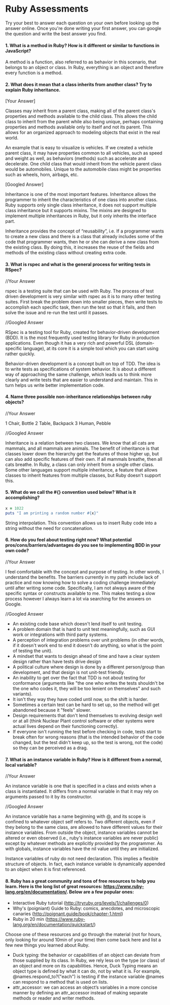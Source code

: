 # Ruby Assessments

Try your best to answer each question on your own before looking up the answer online. Once you're done writing your first answer, you can google the question and write the best answer you find.


#### 1. What is a method in Ruby? How is it different or similar to functions in JavaScript?

A method is a function, also referred to as behavior in this scenario, that belongs to an object or class. In Ruby, everything is an object and therefore every function is a method.

#### 2. What does it mean that a class inherits from another class? Try to explain Ruby inheritance. 


[Your Answer]

Classes may inherit from a parent class, making all of the parent class's properties and methods available to the child class. This allows the child class to inherit from the parent while also being unique, perhaps containing properties and methods available only to itself and not its parent. This allows for an organized approach to modeling objects that exist in the real world.

An example that is easy to visualize is vehicles. If we created a vehicle parent class, it may have properties common to all vehicles, such as speed and weight as well, as behaviors (methods) such as accelerate and decelerate. One child class that would inherit from the vehicle parent class would be automobiles. Unique to the automobile class might be properties such as wheels, horn, airbags, etc.

[Googled Answer]

Inheritance is one of the most important features. Inheritance allows the programmer to inherit the characteristics of one class into another class. Ruby supports only single class inheritance, it does not support multiple class inheritance but it supports mixins. The mixins are designed to implement multiple inheritances in Ruby, but it only inherits the interface part.

Inheritance provides the concept of “reusability”, i.e. If a programmer wants to create a new class and there is a class that already includes some of the code that programmer wants, then he or she can derive a new class from the existing class. By doing this, it increases the reuse of the fields and methods of the existing class without creating extra code.

#### 3. What is rspec and what is the general process for writing tests in RSpec?

//Your Answer

rspec is a testing suite that can be used with Ruby. The process of test driven development is very similar with rspec as it is to many other testing suites. First break the problem down into smaller pieces, then write tests to accomplish each specific task, then run the test so that it fails, and then solve the issue and re-run the test until it passes.

//Googled Answer

RSpec is a testing tool for Ruby, created for behavior-driven development (BDD). It is the most frequently used testing library for Ruby in production applications. Even though it has a very rich and powerful DSL (domain-specific language), at its core it is a simple tool which you can start using rather quickly.

Behavior-driven development is a concept built on top of TDD. The idea is to write tests as specifications of system behavior. It is about a different way of approaching the same challenge, which leads us to think more clearly and write tests that are easier to understand and maintain. This in turn helps us write better implementation code.

#### 4. Name three possible non-inheritance relationships between ruby objects? 

//Your Answer

  1 Chair, Bottle
  2 Table, Backpack
  3 Human, Pebble

//Googled Answer

Inheritance is a relation between two classes. We know that all cats are mammals, and all mammals are animals. The benefit of inheritance is that classes lower down the hierarchy get the features of those higher up, but can also add specific features of their own. If all mammals breathe, then all cats breathe. In Ruby, a class can only inherit from a single other class. Some other languages support multiple inheritance, a feature that allows classes to inherit features from multiple classes, but Ruby doesn't support this.

#### 5. What do we call the #{} convention used below? What is it accomplishing?

```ruby
x = 1022
puts "I am printing a random number #{x}"
```

String interpolation. This convention allows us to insert Ruby code into a string without the need for concatenation.

#### 6. How do you feel about testing right now? What potential pros/cons/barriers/advantages do you see to implementing BDD in your own code?

//Your Answer

I feel comfortable with the concept and purpose of testing. In other words, I understand the benefits. The barriers currently in my path include lack of practice and now knowing how to solve a coding challenge immediately until after writing some code. Specifically, I am not always aware of the specific syntax or constructs available to me. This makes testing a slow process however I always learn a lot via searching for the answers on Google.

//Googled Answer
 - An existing code base which doesn't lend itself to unit testing.
 - A problem domain that is hard to unit test meaningfully, such as GUI work or integrations with third party systems.
 - A perception of integration problems over unit problems (in other words, if it doesn't work end to end it doesn't do anything, so what is the point of testing the unit).
 - A mindset that wants to design ahead of time and have a clear system design rather than have tests drive design
 - A political culture where design is done by a different person/group than development, and that design is not unit-test friendly.
 - An inability to get over the fact that TDD is not about testing for conformance (arguments like "the one who writes the tests shouldn't be the one who codes it, they will be too lenient on themselves" and such variants).
 - It isn't they way they have coded until now, so the shift is harder.
 - Sometimes a certain test can be hard to set up, so the method will get abandoned because it "feels" slower.
 - Design requirements that don't lend themselves to evolving design well or at all (think Nuclear Plant control software or other systems were actual lives depend on their functioning correctly).
 - If everyone isn't running the test before checking in code, tests start to break often for wrong reasons (that is the intended behavior of the code changed, but the test didn't keep up, so the test is wrong, not the code) so they can be perceived as a drag.

#### 7. What is an instance variable in Ruby? How is it different from a normal, local variable?

//Your Answer

An instance variable is one that is specified in a class and exists when a class is instantiated. It differs from a normal variable in that it may rely on arguments passed to it by its constructor.

//Googled Answer

An instance variable has a name beginning with @, and its scope is confined to whatever object self refers to. Two different objects, even if they belong to the same class, are allowed to have different values for their instance variables. From outside the object, instance variables cannot be altered or even observed (i.e., ruby's instance variables are never public) except by whatever methods are explicitly provided by the programmer. As with globals, instance variables have the nil value until they are initialized.

Instance variables of ruby do not need declaration. This implies a flexible structure of objects. In fact, each instance variable is dynamically appended to an object when it is first referenced.

#### 8. Ruby has a great community and tons of free resources to help you learn. Here is the long list of great resources: https://www.ruby-lang.org/en/documentation/. Below are a few popular ones:

- Interactive Ruby tutorial (http://tryruby.org/levels/1/challenges/0)
- Why's (poigniant) Guide to Ruby: comics, anecdotes, and microscopic canaries (http://poignant.guide/book/chapter-1.html)
- Ruby in 20 min (https://www.ruby-lang.org/en/documentation/quickstart/)


Choose one of these resources and go through the material (not for hours, only looking for around 10min of your time) then come back here and list a few new things you learned about Ruby.

 - Duck typing: the behavior or capabilities of an object can deviate from those supplied by its class. In Ruby, we rely less on the type (or class) of an object and more on its capabilities. Hence, Duck Typing means an object type is defined by what it can do, not by what it is. For example, @names.respond_to?("each") is testing if the instance variable @names can respond to a method that is used on lists.
 - attr_accessor: we can access an object’s variables in a more concise manner by defining an attr_accessor instead of making separate methods or reader and writer methods.
 
